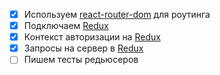 * [x] Используем [react-router-dom](https://reacttraining.com/react-router/) для роутинга
* [x] Подключаем [Redux](https://redux.js.org/)
* [x] Контекст авторизации на [Redux](https://redux.js.org/)
* [x] Запросы на сервер в [Redux](https://redux.js.org/)
* [ ] Пишем тесты редьюсеров